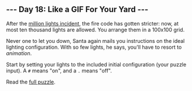 ## --- Day 18: Like a GIF For Your Yard ---
After the [million lights incident](6), the fire code has gotten stricter: now, at most ten thousand lights are allowed.  You arrange them in a 100x100 grid.

Never one to let you down, Santa again mails you instructions on the ideal lighting configuration.  With so few lights, he says, you'll have to resort to <em>animation</em>.

Start by setting your lights to the included initial configuration (your puzzle input).  A <code>#</code> means "on", and a <code>.</code> means "off".

Read the [full puzzle](https://adventofcode.com/2015/day/18).
